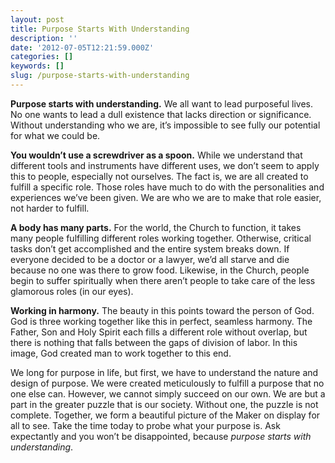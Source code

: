 ```yaml
---
layout: post
title: Purpose Starts With Understanding
description: ''
date: '2012-07-05T12:21:59.000Z'
categories: []
keywords: []
slug: /purpose-starts-with-understanding
---
```


**Purpose starts with understanding.** We all want to lead purposeful lives. No one wants to lead a dull existence that lacks direction or significance. Without understanding who we are, it’s impossible to see fully our potential for what we could be.

**You wouldn’t use a screwdriver as a spoon.** While we understand that different tools and instruments have different uses, we don’t seem to apply this to people, especially not ourselves. The fact is, we are all created to fulfill a specific role. Those roles have much to do with the personalities and experiences we’ve been given. We are who we are to make that role easier, not harder to fulfill.

**A body has many parts.** For the world, the Church to function, it takes many people fulfilling different roles working together. Otherwise, critical tasks don’t get accomplished and the entire system breaks down. If everyone decided to be a doctor or a lawyer, we’d all starve and die because no one was there to grow food. Likewise, in the Church, people begin to suffer spiritually when there aren’t people to take care of the less glamorous roles (in our eyes).

**Working in harmony.** The beauty in this points toward the person of God. God is three working together like this in perfect, seamless harmony. The Father, Son and Holy Spirit each fills a different role without overlap, but there is nothing that falls between the gaps of division of labor. In this image, God created man to work together to this end.

We long for purpose in life, but first, we have to understand the nature and design of purpose. We were created meticulously to fulfill a purpose that no one else can. However, we cannot simply succeed on our own. We are but a part in the greater puzzle that is our society. Without one, the puzzle is not complete. Together, we form a beautiful picture of the Maker on display for all to see. Take the time today to probe what your purpose is. Ask expectantly and you won’t be disappointed, because _purpose starts with understanding_.